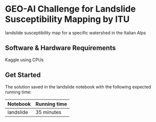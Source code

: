 # GEO-AI Challenge for Landslide Susceptibility Mapping by ITU
landslide susceptibility map for a specific watershed in the Italian Alps

## Software & Hardware Requirements
Kaggle using CPUs

## Get Started
The solution saved in the landslide notebook with the following expected running time: 

|Notebook|Running time|
|-----------|--------|
|landslide | 35 minutes|
